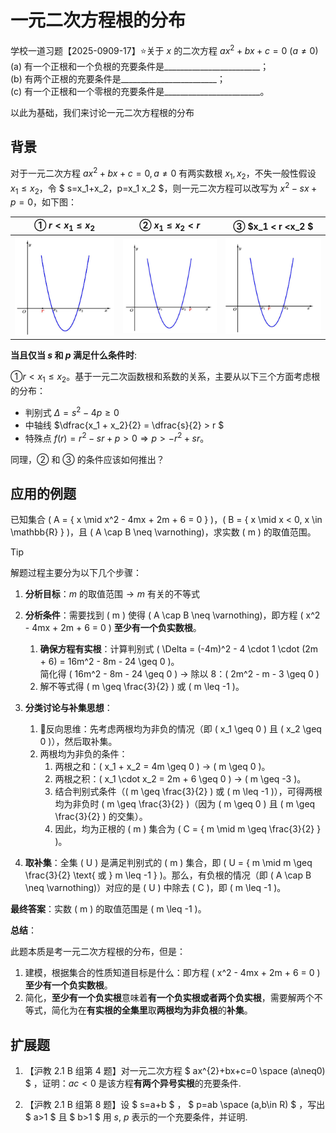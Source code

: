 # 一元二次方程根的分布

学校一道习题【2025-0909-17】⭐关于 $x$ 的二次方程 $a x^{2}+b x+c=0$ ($a\ne 0$)  
    (a) 有一个正根和一个负根的充要条件是\_\_\_\_\_\_\_\_\_\_\_\_\_\_\_\_\_\_\_\_\_\_\_\_；  
    (b) 有两个正根的充要条件是\_\_\_\_\_\_\_\_\_\_\_\_\_\_\_\_\_\_\_\_\_\_\_\_；  
    (c) 有一个正根和一个零根的充要条件是\_\_\_\_\_\_\_\_\_\_\_\_\_\_\_\_\_\_\_\_\_\_\_\_。  

以此为基础，我们来讨论一元二次方程根的分布
## 背景

对于一元二次方程 $ax^2+bx+c=0, a \neq 0$ 有两实数根 $x_1, x_2$，不失一般性假设 $x_1 \leq x_2$，令 $ s=x_1+x_2，p=x_1 x_2 $，则一元二次方程可以改写为 $x^2-sx+p = 0$，如下图：

| ① $r < x_1 \leq x_2$                                         | ② $x_1 \leq x_2 < r$                                         | ③  $x_1 < r <x_2 $                                           |
| ------------------------------------------------------------ | ------------------------------------------------------------ | ------------------------------------------------------------ |
| <img src="../../教科书/习题/沪教版/2/2_1_0.png" alt="0" style="zoom:33%;" /> | <img src="../../教科书/习题/沪教版/2/2_1_1.png" alt="1" style="zoom:33%;" /> | <img src="../../教科书/习题/沪教版/2/2_1_2.png" alt="2" style="zoom:33%;" /> |

**当且仅当 $s$ 和 $p$ 满足什么条件时**:

①$r < x_1 \leq x_2$。基于一元二次函数根和系数的关系，主要从以下三个方面考虑根的分布：

-  判别式 $\Delta =s^2-4p \geq 0$ 
- 中轴线 $\dfrac{x_1 + x_2}{2} = \dfrac{s}{2} > r $
- 特殊点 $f(r) =r^2 -sr+p > 0 \Rightarrow p > -r^2 + sr$。

同理，② 和 ③ 的条件应该如何推出？


## 应用的例题

已知集合 \( A = \{ x \mid x^2 - 4mx + 2m + 6 = 0 \} \)，\( B = \{ x \mid x < 0, x \in \mathbb{R} \} \)，且 \( A \cap B \neq \varnothing\)，求实数 \( m \) 的取值范围。

> [!TIP]
>
>
> 解题过程主要分为以下几个步骤：
> 1. **分析目标**：$m\text{ 的取值范围} \rightarrow m\text{ 有关的不等式}$
>
> 2. **分析条件**：需要找到 \( m \) 使得 \( A \cap B \neq \varnothing\)，即方程 \( x^2 - 4mx + 2m + 6 = 0 \) **至少有一个负实数根**。
>
>    1. **确保方程有实根**：计算判别式 \( \Delta = (-4m)^2 - 4 \cdot 1 \cdot (2m + 6) = 16m^2 - 8m - 24 \geq 0 \)。  
>       简化得 \( 16m^2 - 8m - 24 \geq 0 \) → 除以 8：\( 2m^2 - m - 3 \geq 0 \)
>    2. 解不等式得 \( m \geq \frac{3}{2} \) 或 \( m \leq -1 \)。
>
> 3. **分类讨论与补集思想**：
>
>    1. 🔑反向思维：先考虑两根均为非负的情况（即 \( x_1 \geq 0 \) 且 \( x_2 \geq 0 \)），然后取补集。
>    2. 两根均为非负的条件：
>       1. 两根之和：\( x_1 + x_2 = 4m \geq 0 \) → \( m \geq 0 \)。
>       2. 两根之积：\( x_1 \cdot x_2 = 2m + 6 \geq 0 \) → \( m \geq -3 \)。
>       3. 结合判别式条件（\( m \geq \frac{3}{2} \) 或 \( m \leq -1 \)），可得两根均为非负时 \( m \geq \frac{3}{2} \)（因为 \( m \geq 0 \) 且 \( m \geq \frac{3}{2} \) 的交集）。
>       4. 因此，均为正根的 \( m \) 集合为 \( C = \{ m \mid m \geq \frac{3}{2} \} \)。
>
> 4. **取补集**：全集 \( U \) 是满足判别式的 \( m \) 集合，即 \( U = \{ m \mid m \geq \frac{3}{2} \text{ 或 } m \leq -1 \} \)。那么，有负根的情况（即 \( A \cap B \neq \varnothing\)）对应的是 \( U \) 中除去 \( C \)，即 \( m \leq -1 \)。
>
> **最终答案**：实数 \( m \) 的取值范围是 \( m \leq -1 \)。
>
> **总结**：
>
> 此题本质是考一元二次方程根的分布，但是：
>
> 1. 建模，根据集合的性质知道目标是什么：即方程 \( x^2 - 4mx + 2m + 6 = 0 \) **至少有一个负实数根**。
> 2. 简化，**至少有一个负实根**意味着**有一个负实根或者两个负实根**，需要解两个不等式，简化为在**有实根的全集里**取**两根均为非负根**的**补集**。

## 扩展题

1. 【沪教 2.1 B 组第 4 题】对一元二次方程 $ ax^{2}+bx+c=0 \space (a\neq0) $ ，证明：$ac<0$ 是该方程**有两个异号实根**的充要条件.

3. 【沪教 2.1 B 组第 8 题】设 $ s=a+b $ ， $ p=ab \space (a,b\in R) $ ，写出 $ a>1 $ 且 $ b>1 $ 用 $s$, $p$ 表示的一个充要条件，并证明.